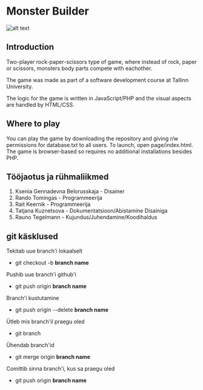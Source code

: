 # Monster Builder
![alt text](https://github.com/RaunoT/MonsterBuilder/blob/design/assets/screenshot.PNG?raw=true "Screenshot")

## Introduction

Two-player rock-paper-scissors type of game, where instead of rock, paper or scissors,
monsters body parts compete with eachother.

The game was made as part of a software development course at Tallinn University.

The logic for the game is written in JavaScript/PHP and the visual aspects are handled by HTML/CSS.


## Where to play

You can play the game by downloading the repository and giving r/w permissions for database.txt to all users. 
To launch, open page/index.html. The game is browser-based so requires no additional installations besides PHP.

## Tööjaotus ja rühmaliikmed

1. Ksenia Gennadevna Belorusskaja - Disainer
2. Rando Tomingas - Programmeerija
3. Rait Keernik - Programmeerija
4. Tatjana Kuznetsova - Dokumentatsioon/Abistamine Disainiga
5. Rauno Tegelmann - Kujundus/Juhendamine/Koodihaldus

## git käsklused

Tekitab uue branch'i lokaalselt
* git checkout -b **branch name**

Pushib uue branch'i github'i
* git push origin **branch name**

Branch'i kustutamine
* git push origin --delete **branch name**

Ütleb mis branch'il praegu oled 
* git branch

Ühendab branch'id
* git merge origin **branch name**

Comittib sinna branch'i, kus sa praegu oled
* git push origin **branch name**